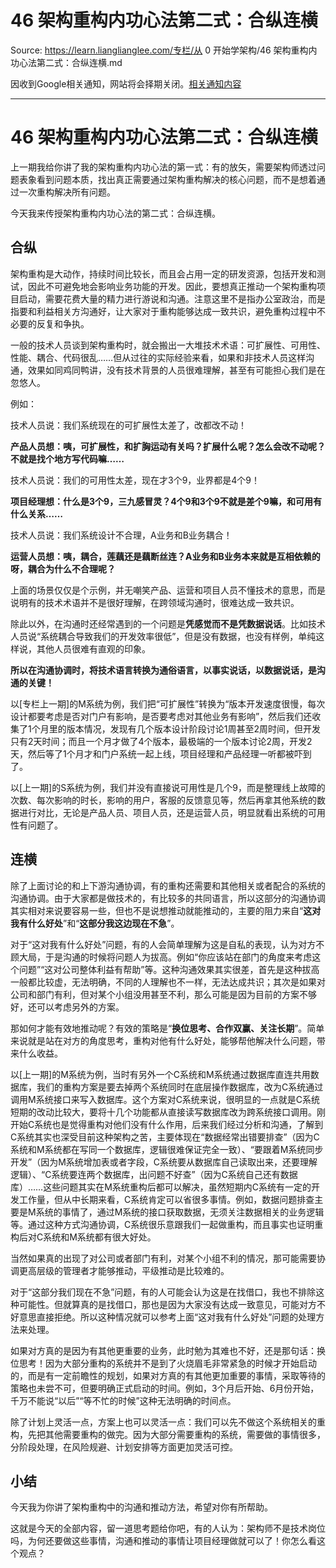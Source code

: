 # 46 架构重构内功心法第二式：合纵连横 

Source: https://learn.lianglianglee.com/专栏/从 0 开始学架构/46 架构重构内功心法第二式：合纵连横.md

因收到Google相关通知，网站将会择期关闭。[相关通知内容](https://lumendatabase.org/notices/44265620)

---

# 46 架构重构内功心法第二式：合纵连横

上一期我给你讲了我的架构重构内功心法的第一式：有的放矢，需要架构师透过问题表象看到问题本质，找出真正需要通过架构重构解决的核心问题，而不是想着通过一次重构解决所有问题。

今天我来传授架构重构内功心法的第二式：合纵连横。

## 合纵

架构重构是大动作，持续时间比较长，而且会占用一定的研发资源，包括开发和测试，因此不可避免地会影响业务功能的开发。因此，要想真正推动一个架构重构项目启动，需要花费大量的精力进行游说和沟通。注意这里不是指办公室政治，而是指要和利益相关方沟通好，让大家对于重构能够达成一致共识，避免重构过程中不必要的反复和争执。

一般的技术人员谈到架构重构时，就会搬出一大堆技术术语：可扩展性、可用性、性能、耦合、代码很乱……但从过往的实际经验来看，如果和非技术人员这样沟通，效果如同鸡同鸭讲，没有技术背景的人员很难理解，甚至有可能担心我们是在忽悠人。

例如：

技术人员说：我们系统现在的可扩展性太差了，改都改不动！

**产品人员想：咦，可扩展性，和扩胸运动有关吗？扩展什么呢？怎么会改不动呢？不就是找个地方写代码嘛……**

技术人员说：我们的可用性太差，现在才3个9，业界都是4个9！

**项目经理想：什么是3个9，三九感冒灵？4个9和3个9不就是差个9嘛，和可用有什么关系……**

技术人员说：我们系统设计不合理，A业务和B业务耦合！

**运营人员想：咦，耦合，莲藕还是藕断丝连？A业务和B业务本来就是互相依赖的呀，耦合为什么不合理呢？**

上面的场景仅仅是个示例，并无嘲笑产品、运营和项目人员不懂技术的意思，而是说明有的技术术语并不是很好理解，在跨领域沟通时，很难达成一致共识。

除此以外，在沟通时还经常遇到的一个问题是**凭感觉而不是凭数据说话**。比如技术人员说“系统耦合导致我们的开发效率很低”，但是没有数据，也没有样例，单纯这样说，其他人员很难有直观的印象。

**所以在沟通协调时，将技术语言转换为通俗语言，以事实说话，以数据说话，是沟通的关键！**

以[专栏上一期]的M系统为例，我们把“可扩展性”转换为“版本开发速度很慢，每次设计都要考虑是否对门户有影响，是否要考虑对其他业务有影响”，然后我们还收集了1个月里的版本情况，发现有几个版本设计阶段讨论1周甚至2周时间，但开发只有2天时间；而且一个月才做了4个版本，最极端的一个版本讨论2周，开发2天，然后等了1个月才和门户系统一起上线，项目经理和产品经理一听都被吓到了。

以[上一期]的S系统为例，我们并没有直接说可用性是几个9，而是整理线上故障的次数、每次影响的时长，影响的用户，客服的反馈意见等，然后再拿其他系统的数据进行对比，无论是产品人员、项目人员，还是运营人员，明显就看出系统的可用性有问题了。

## 连横

除了上面讨论的和上下游沟通协调，有的重构还需要和其他相关或者配合的系统的沟通协调。由于大家都是做技术的，有比较多的共同语言，所以这部分的沟通协调其实相对来说要容易一些，但也不是说想推动就能推动的，主要的阻力来自“**这对我有什么好处**”和“**这部分我这边现在不急**”。

对于“这对我有什么好处”问题，有的人会简单理解为这是自私的表现，认为对方不顾大局，于是沟通的时候将问题人为拔高。例如“你应该站在部门的角度来考虑这个问题”“这对公司整体利益有帮助”等。这种沟通效果其实很差，首先是这种拔高一般都比较虚，无法明确，不同的人理解也不一样，无法达成共识；其次是如果对公司和部门有利，但对某个小组没用甚至不利，那么可能是因为目前的方案不够好，还可以考虑另外的方案。

那如何才能有效地推动呢？有效的策略是“**换位思考、合作双赢、关注长期**”。简单来说就是站在对方的角度思考，重构对他有什么好处，能够帮他解决什么问题，带来什么收益。

以[上一期]的M系统为例，当时有另外一个C系统和M系统通过数据库直连共用数据库，我们的重构方案是要去掉两个系统同时在底层操作数据库，改为C系统通过调用M系统接口来写入数据库。这个方案对C系统来说，很明显的一点就是C系统短期的改动比较大，要将十几个功能都从直接读写数据库改为跨系统接口调用。刚开始C系统也是觉得重构对他们没有什么作用，后来我们经过分析和沟通，了解到C系统其实也深受目前这种架构之苦，主要体现在“数据经常出错要排查”（因为C系统和M系统都在写同一个数据库，逻辑很难保证完全一致）、“要跟着M系统同步开发”（因为M系统增加表或者字段，C系统要从数据库自己读取出来，还要理解逻辑）、“C系统要连两个数据库，出问题不好查”（因为C系统自己还有数据库）……这些问题其实在M系统重构后都可以解决，虽然短期内C系统有一定的开发工作量，但从中长期来看，C系统肯定可以省很多事情。例如，数据问题排查主要是M系统的事情了，通过M系统的接口获取数据，无须关注数据相关的业务逻辑等。通过这种方式沟通协调，C系统很乐意跟我们一起做重构，而且事实也证明重构后对C系统和M系统都有很大好处。

当然如果真的出现了对公司或者部门有利，对某个小组不利的情况，那可能需要协调更高层级的管理者才能够推动，平级推动是比较难的。

对于“这部分我们现在不急”问题，有的人可能会认为这是在找借口，我也不排除这种可能性。但就算真的是找借口，那也是因为大家没有达成一致意见，可能对方不好意思直接拒绝。所以这种情况就可以参考上面“这对我有什么好处”问题的处理方法来处理。

如果对方真的是因为有其他更重要的业务，此时勉为其难也不好，还是那句话：换位思考！因为大部分重构的系统并不是到了火烧眉毛非常紧急的时候才开始启动的，而是有一定前瞻性的规划，如果对方真的有其他更加重要的事情，采取等待的策略也未尝不可，但要明确正式启动的时间。例如，3个月后开始、6月份开始，千万不能说“以后”“等不忙的时候”这种无法明确的时间点。

除了计划上灵活一点，方案上也可以灵活一点：我们可以先不做这个系统相关的重构，先把其他需要重构的做完。因为大部分需要重构的系统，需要做的事情很多，分阶段处理，在风险规避、计划安排等方面更加灵活可控。

## 小结

今天我为你讲了架构重构中的沟通和推动方法，希望对你有所帮助。

这就是今天的全部内容，留一道思考题给你吧，有的人认为：架构师不是技术岗位吗，为何还要做这些事情，沟通和推动的事情让项目经理做就可以了！你怎么看这个观点？